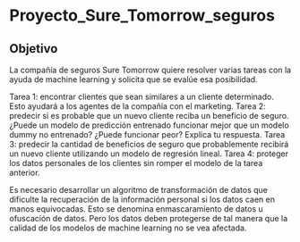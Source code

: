 # Proyecto_Sure_Tomorrow_seguros

## Objetivo
La compañía de seguros Sure Tomorrow quiere resolver varias tareas con la ayuda de machine learning y solicita que se evalúe esa posibilidad.

Tarea 1: encontrar clientes que sean similares a un cliente determinado. Esto ayudará a los agentes de la compañía con el marketing.
Tarea 2: predecir si es probable que un nuevo cliente reciba un beneficio de seguro. ¿Puede un modelo de predicción entrenado funcionar mejor que un modelo dummy no entrenado? ¿Puede funcionar peor? Explica tu respuesta.
Tarea 3: predecir la cantidad de beneficios de seguro que probablemente recibirá un nuevo cliente utilizando un modelo de regresión lineal.
Tarea 4: proteger los datos personales de los clientes sin romper el modelo de la tarea anterior.

Es necesario desarrollar un algoritmo de transformación de datos que dificulte la recuperación de la información personal si los datos caen en manos equivocadas. Esto se denomina enmascaramiento de datos u ofuscación de datos. Pero los datos deben protegerse de tal manera que la calidad de los modelos de machine learning no se vea afectada.
